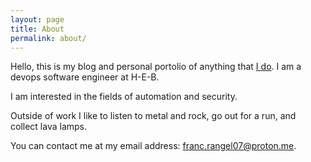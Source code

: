 ```yaml
---
layout: page
title: About
permalink: about/
---
```


Hello, this is my blog and personal portolio of anything that [I do](https://github.com/francRang). 
I am a devops software engineer at H-E-B.

I am interested in the fields of automation and security.

Outside of work I like to listen to metal and rock, go out for a run, and collect lava lamps.

You can contact me at my email address: franc.rangel07@proton.me.